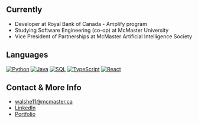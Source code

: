 ## Currently

- Developer at Royal Bank of Canada - Amplify program
- Studying Software Engineering (co-op) at McMaster University
- Vice President of Partnerships at McMaster Artificial Intelligence Society 

## Languages

[![Python](https://img.shields.io/badge/python-3670A0?style=for-the-badge&logo=python&logoColor=white&style=flat-square)](#)
[![Java](https://img.shields.io/badge/Java-3178C6?style=for-the-badge&logo=openjdk&logoColor=white&style=flat-square)](#)
[![SQL](https://img.shields.io/badge/SQL-3670A0?style=for-the-badge&logo=database&logoColor=white&style=flat-square)](#)
[![TypeScript](https://img.shields.io/badge/TypeScript-3178C6?logo=typescript&logoColor=fff)](#)
[![React](https://img.shields.io/badge/React-%2320232a.svg?logo=react&logoColor=%2361DAFB)](#)

## Contact & More Info

- walshe11@mcmaster.ca
- [LinkedIn](https://www.linkedin.com/in/ethanwalsh03/)
- [Portfolio](https://ethanwalsh.ca)
